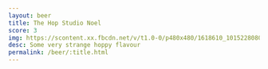 ```yaml
---
layout: beer
title: The Hop Studio Noel
score: 3
img: https://scontent.xx.fbcdn.net/v/t1.0-0/p480x480/1618610_10152280800288745_1862858046_n.jpg?oh=af5725e34ae1780de011e9a34498a15e&oe=58D04145
desc: Some very strange hoppy flavour
permalink: /beer/:title.html
---
```

